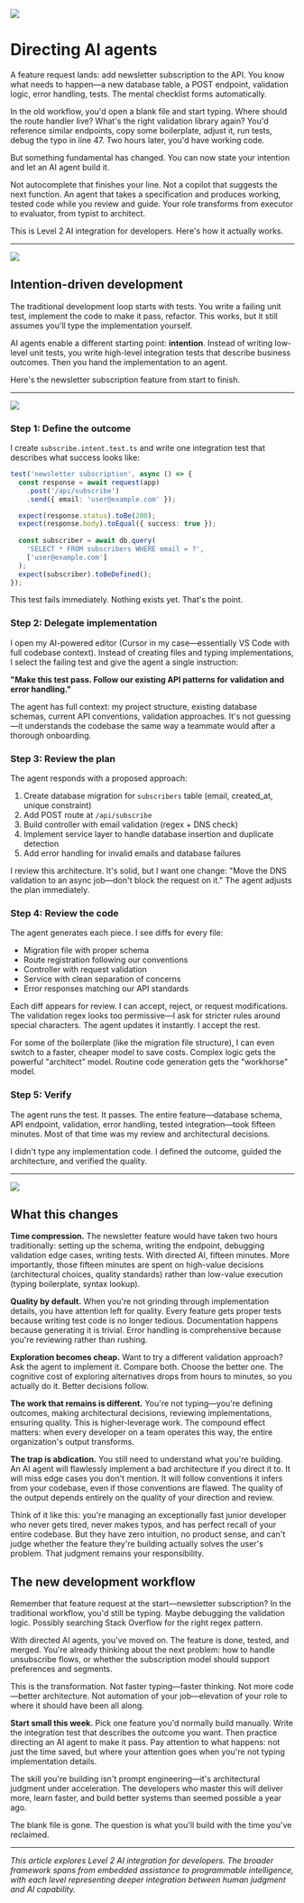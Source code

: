 ![](./assets/thumbnail.jpg)

# Directing AI agents

A feature request lands: add newsletter subscription to the API. You know what needs to happen—a new database table, a POST endpoint, validation logic, error handling, tests. The mental checklist forms automatically.

In the old workflow, you'd open a blank file and start typing. Where should the route handler live? What's the right validation library again? You'd reference similar endpoints, copy some boilerplate, adjust it, run tests, debug the typo in line 47. Two hours later, you'd have working code.

But something fundamental has changed. You can now state your intention and let an AI agent build it.

Not autocomplete that finishes your line. Not a copilot that suggests the next function. An agent that takes a specification and produces working, tested code while you review and guide. Your role transforms from executor to evaluator, from typist to architect.

This is Level 2 AI integration for developers. Here's how it actually works.

***

![](assets/conductor.jpg)

## Intention-driven development

The traditional development loop starts with tests. You write a failing unit test, implement the code to make it pass, refactor. This works, but it still assumes you'll type the implementation yourself.

AI agents enable a different starting point: **intention**. Instead of writing low-level unit tests, you write high-level integration tests that describe business outcomes. Then you hand the implementation to an agent.

Here's the newsletter subscription feature from start to finish.

***

![](assets/editor.jpg)

### Step 1: Define the outcome

I create `subscribe.intent.test.ts` and write one integration test that describes what success looks like:

```typescript
test('newsletter subscription', async () => {
  const response = await request(app)
    .post('/api/subscribe')
    .send({ email: 'user@example.com' });

  expect(response.status).toBe(200);
  expect(response.body).toEqual({ success: true });
  
  const subscriber = await db.query(
    'SELECT * FROM subscribers WHERE email = ?',
    ['user@example.com']
  );
  expect(subscriber).toBeDefined();
});
```

This test fails immediately. Nothing exists yet. That's the point.

### Step 2: Delegate implementation

I open my AI-powered editor (Cursor in my case—essentially VS Code with full codebase context). Instead of creating files and typing implementations, I select the failing test and give the agent a single instruction:

**"Make this test pass. Follow our existing API patterns for validation and error handling."**

The agent has full context: my project structure, existing database schemas, current API conventions, validation approaches. It's not guessing—it understands the codebase the same way a teammate would after a thorough onboarding.

### Step 3: Review the plan

The agent responds with a proposed approach:

1. Create database migration for `subscribers` table (email, created_at, unique constraint)
2. Add POST route at `/api/subscribe`
3. Build controller with email validation (regex + DNS check)
4. Implement service layer to handle database insertion and duplicate detection
5. Add error handling for invalid emails and database failures

I review this architecture. It's solid, but I want one change: "Move the DNS validation to an async job—don't block the request on it." The agent adjusts the plan immediately.

### Step 4: Review the code

The agent generates each piece. I see diffs for every file:
- Migration file with proper schema
- Route registration following our conventions
- Controller with request validation
- Service with clean separation of concerns
- Error responses matching our API standards

Each diff appears for review. I can accept, reject, or request modifications. The validation regex looks too permissive—I ask for stricter rules around special characters. The agent updates it instantly. I accept the rest.

For some of the boilerplate (like the migration file structure), I can even switch to a faster, cheaper model to save costs. Complex logic gets the powerful "architect" model. Routine code generation gets the "workhorse" model.

### Step 5: Verify

The agent runs the test. It passes. The entire feature—database schema, API endpoint, validation, error handling, tested integration—took fifteen minutes. Most of that time was my review and architectural decisions.

I didn't type any implementation code. I defined the outcome, guided the architecture, and verified the quality.

***

![](assets/pyramid.jpg)

## What this changes

**Time compression.** The newsletter feature would have taken two hours traditionally: setting up the schema, writing the endpoint, debugging validation edge cases, writing tests. With directed AI, fifteen minutes. More importantly, those fifteen minutes are spent on high-value decisions (architectural choices, quality standards) rather than low-value execution (typing boilerplate, syntax lookup).

**Quality by default.** When you're not grinding through implementation details, you have attention left for quality. Every feature gets proper tests because writing test code is no longer tedious. Documentation happens because generating it is trivial. Error handling is comprehensive because you're reviewing rather than rushing.

**Exploration becomes cheap.** Want to try a different validation approach? Ask the agent to implement it. Compare both. Choose the better one. The cognitive cost of exploring alternatives drops from hours to minutes, so you actually do it. Better decisions follow.

**The work that remains is different.** You're not typing—you're defining outcomes, making architectural decisions, reviewing implementations, ensuring quality. This is higher-leverage work. The compound effect matters: when every developer on a team operates this way, the entire organization's output transforms.

**The trap is abdication.** You still need to understand what you're building. An AI agent will flawlessly implement a bad architecture if you direct it to. It will miss edge cases you don't mention. It will follow conventions it infers from your codebase, even if those conventions are flawed. The quality of the output depends entirely on the quality of your direction and review.

Think of it like this: you're managing an exceptionally fast junior developer who never gets tired, never makes typos, and has perfect recall of your entire codebase. But they have zero intuition, no product sense, and can't judge whether the feature they're building actually solves the user's problem. That judgment remains your responsibility.

## The new development workflow

Remember that feature request at the start—newsletter subscription? In the traditional workflow, you'd still be typing. Maybe debugging the validation logic. Possibly searching Stack Overflow for the right regex pattern.

With directed AI agents, you've moved on. The feature is done, tested, and merged. You're already thinking about the next problem: how to handle unsubscribe flows, or whether the subscription model should support preferences and segments.

This is the transformation. Not faster typing—faster thinking. Not more code—better architecture. Not automation of your job—elevation of your role to where it should have been all along.

**Start small this week.** Pick one feature you'd normally build manually. Write the integration test that describes the outcome you want. Then practice directing an AI agent to make it pass. Pay attention to what happens: not just the time saved, but where your attention goes when you're not typing implementation details.

The skill you're building isn't prompt engineering—it's architectural judgment under acceleration. The developers who master this will deliver more, learn faster, and build better systems than seemed possible a year ago.

The blank file is gone. The question is what you'll build with the time you've reclaimed.

***

*This article explores Level 2 AI integration for developers. The broader framework spans from embedded assistance to programmable intelligence, with each level representing deeper integration between human judgment and AI capability.*
